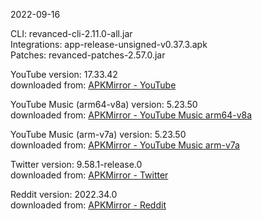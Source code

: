 2022-09-16
  
CLI: revanced-cli-2.11.0-all.jar  
Integrations: app-release-unsigned-v0.37.3.apk  
Patches: revanced-patches-2.57.0.jar  

YouTube version: 17.33.42  
downloaded from: [APKMirror - YouTube](https://www.apkmirror.com/apk/google-inc/youtube/youtube-17-33-42-release/youtube-17-33-42-2-android-apk-download/)  

YouTube Music (arm64-v8a) version: 5.23.50  
downloaded from: [APKMirror - YouTube Music arm64-v8a](https://www.apkmirror.com/apk/google-inc/youtube-music/youtube-music-5-23-50-release/youtube-music-5-23-50-android-apk-download/)  

YouTube Music (arm-v7a) version: 5.23.50  
downloaded from: [APKMirror - YouTube Music arm-v7a](https://www.apkmirror.com/apk/google-inc/youtube-music/youtube-music-5-23-50-release/youtube-music-5-23-50-2-android-apk-download/)  

Twitter version: 9.58.1-release.0  
downloaded from: [APKMirror - Twitter](https://www.apkmirror.com/apk/twitter-inc/twitter/twitter-9-58-1-release-0-release/twitter-9-58-1-release-0-2-android-apk-download/)  

Reddit version: 2022.34.0  
downloaded from: [APKMirror - Reddit](https://www.apkmirror.com/apk/redditinc/reddit/reddit-2022-34-0-release/reddit-2022-34-0-2-android-apk-download/)  

